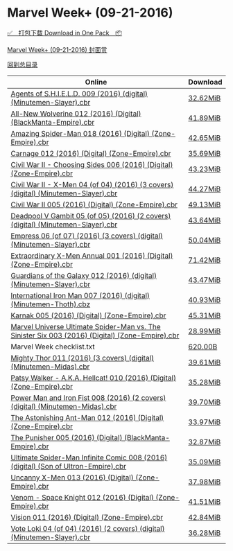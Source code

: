 # Marvel Week+ (09-21-2016)

[✅&emsp;打包下载 Download in One Pack&emsp;📦](https://pan.baidu.com/s/1o7RnpuM)

[Marvel Week+ (09-21-2016) 封面赏](/https://github.com/alicewish/markdown/blob/master/cover/Marvel-Week-09-21-2016-Covers.md)



[回到总目录](https://github.com/alicewish/markdown/blob/master/Catalogs.md)



Online | Download
--- | ---
[Agents of S.H.I.E.L.D. 009 (2016) (digital) (Minutemen-Slayer).cbr](https://github.com/alicewish/markdown/blob/master/comic/Agents-of-S-H-I-E-L-D-009-2016-digital-Minutemen-Slayer-cbr.md) | [32.62MiB](https://pan.baidu.com/s/1o7RnpuM#list/path=%2FMarvel%20Week%202016%20Q3%2FMarvel%20Week%2B%20%2809-21-2016%29%2F%E3%82%AD%E3%82%B5%E3%82%B7%E3%82%B3%E3%82%B7%E3%82%BF%E3%82%B5%E3%82%BD%E3%82%B3%E3%82%B7%E3%82%A8%E3%82%B3%E3%82%A2%E3%82%B7%E3%82%BD%E3%82%AA%E3%82%AD%E3%82%AA%E3%82%BF%E3%82%A2%E3%82%A4%E3%82%B7%E3%82%BD%E3%82%B1%E3%82%B1%E3%82%AA%E3%82%A4%E3%82%A4%E3%82%BB%E3%82%B9%E3%82%AB%E3%82%BF&parentPath=%2FMarvel%20Week%202016%20Q3)
[All-New Wolverine 012 (2016) (Digital) (BlackManta-Empire).cbr](https://github.com/alicewish/markdown/blob/master/comic/All-New-Wolverine-012-2016-Digital-BlackManta-Empire-cbr.md) | [41.89MiB](https://pan.baidu.com/s/1o7RnpuM#list/path=%2FMarvel%20Week%202016%20Q3%2FMarvel%20Week%2B%20%2809-21-2016%29%2F%E3%82%AD%E3%82%AB%E3%82%AA%E3%82%BB%E3%82%A6%E3%82%B7%E3%82%A6%E3%82%A8%E3%82%AA%E3%82%B5%E3%82%A8%E3%82%B5%E3%82%B3%E3%82%B7%E3%82%BF%E3%82%B9%E3%82%BD%E3%82%A2%E3%82%A2%E3%82%B5%E3%82%AB%E3%82%B9%E3%82%AF%E3%82%BD%E3%82%AD%E3%82%A2%E3%82%BF%E3%82%B3%E3%82%B9%E3%82%AB%E3%82%AA%E3%82%B3&parentPath=%2FMarvel%20Week%202016%20Q3)
[Amazing Spider-Man 018 (2016) (Digital) (Zone-Empire).cbr](https://github.com/alicewish/markdown/blob/master/comic/Amazing-Spider-Man-018-2016-Digital-Zone-Empire-cbr.md) | [42.65MiB](https://pan.baidu.com/s/1o7RnpuM#list/path=%2FMarvel%20Week%202016%20Q3%2FMarvel%20Week%2B%20%2809-21-2016%29%2F%E3%82%AB%E3%82%BD%E3%82%B7%E3%82%B5%E3%82%A6%E3%82%B5%E3%82%A8%E3%82%AA%E3%82%B1%E3%82%A2%E3%82%AF%E3%82%AF%E3%82%BD%E3%82%A6%E3%82%A4%E3%82%AD%E3%82%B5%E3%82%AD%E3%82%BF%E3%82%AA%E3%82%AA%E3%82%BB%E3%82%B5%E3%82%A4%E3%82%B1%E3%82%B7%E3%82%B9%E3%82%AF%E3%82%B1%E3%82%AD%E3%82%B7%E3%82%BD&parentPath=%2FMarvel%20Week%202016%20Q3)
[Carnage 012 (2016) (Digital) (Zone-Empire).cbr](https://github.com/alicewish/markdown/blob/master/comic/Carnage-012-2016-Digital-Zone-Empire-cbr.md) | [35.69MiB](https://pan.baidu.com/s/1o7RnpuM#list/path=%2FMarvel%20Week%202016%20Q3%2FMarvel%20Week%2B%20%2809-21-2016%29%2F%E3%82%B5%E3%82%B7%E3%82%A2%E3%82%A2%E3%82%A4%E3%82%AF%E3%82%B1%E3%82%BD%E3%82%AF%E3%82%BB%E3%82%B9%E3%82%A6%E3%82%A2%E3%82%AD%E3%82%A2%E3%82%AB%E3%82%AF%E3%82%BD%E3%82%B7%E3%82%A8%E3%82%B7%E3%82%B3%E3%82%AB%E3%82%BB%E3%82%B7%E3%82%BB%E3%82%BB%E3%82%B3%E3%82%A2%E3%82%AB%E3%82%AA%E3%82%B1&parentPath=%2FMarvel%20Week%202016%20Q3)
[Civil War II - Choosing Sides 006 (2016) (Digital) (Zone-Empire).cbr](https://github.com/alicewish/markdown/blob/master/comic/Civil-War-II-Choosing-Sides-006-2016-Digital-Zone-Empire-cbr.md) | [43.23MiB](https://pan.baidu.com/s/1o7RnpuM#list/path=%2FMarvel%20Week%202016%20Q3%2FMarvel%20Week%2B%20%2809-21-2016%29%2F%E3%82%B5%E3%82%AA%E3%82%AF%E3%82%B7%E3%82%A4%E3%82%B9%E3%82%A8%E3%82%BD%E3%82%A8%E3%82%BF%E3%82%AA%E3%82%BD%E3%82%A4%E3%82%B7%E3%82%B1%E3%82%AB%E3%82%B5%E3%82%A6%E3%82%A4%E3%82%A4%E3%82%AD%E3%82%B1%E3%82%BB%E3%82%B5%E3%82%A4%E3%82%A8%E3%82%A4%E3%82%B1%E3%82%AA%E3%82%B1%E3%82%B7%E3%82%B1&parentPath=%2FMarvel%20Week%202016%20Q3)
[Civil War II - X-Men 04 (of 04) (2016) (3 covers) (digital) (Minutemen-Slayer).cbr](https://github.com/alicewish/markdown/blob/master/comic/Civil-War-II-X-Men-04-of-04-2016-3-covers-digital-Minutemen-Slayer-cbr.md) | [44.27MiB](https://pan.baidu.com/s/1o7RnpuM#list/path=%2FMarvel%20Week%202016%20Q3%2FMarvel%20Week%2B%20%2809-21-2016%29%2F%E3%82%AD%E3%82%B7%E3%82%A6%E3%82%BF%E3%82%BD%E3%82%B1%E3%82%AF%E3%82%AD%E3%82%AF%E3%82%BD%E3%82%B1%E3%82%BF%E3%82%B5%E3%82%AB%E3%82%A4%E3%82%AA%E3%82%B5%E3%82%AA%E3%82%B1%E3%82%A6%E3%82%A8%E3%82%A8%E3%82%A2%E3%82%BF%E3%82%AA%E3%82%B3%E3%82%BB%E3%82%B5%E3%82%A4%E3%82%BB%E3%82%A4%E3%82%BF&parentPath=%2FMarvel%20Week%202016%20Q3)
[Civil War II 005 (2016) (Digital) (Zone-Empire).cbr](https://github.com/alicewish/markdown/blob/master/comic/Civil-War-II-005-2016-Digital-Zone-Empire-cbr.md) | [49.13MiB](https://pan.baidu.com/s/1o7RnpuM#list/path=%2FMarvel%20Week%202016%20Q3%2FMarvel%20Week%2B%20%2809-21-2016%29%2F%E3%82%A2%E3%82%B7%E3%82%BD%E3%82%BF%E3%82%A6%E3%82%BF%E3%82%BD%E3%82%BF%E3%82%A6%E3%82%BD%E3%82%BB%E3%82%AB%E3%82%A4%E3%82%AB%E3%82%B3%E3%82%B5%E3%82%BD%E3%82%AD%E3%82%A8%E3%82%A2%E3%82%A4%E3%82%B1%E3%82%BD%E3%82%AF%E3%82%B1%E3%82%BB%E3%82%A8%E3%82%AD%E3%82%B5%E3%82%A4%E3%82%A8%E3%82%BB&parentPath=%2FMarvel%20Week%202016%20Q3)
[Deadpool V Gambit 05 (of 05) (2016) (2 covers) (digital) (Minutemen-Slayer).cbr](https://github.com/alicewish/markdown/blob/master/comic/Deadpool-V-Gambit-05-of-05-2016-2-covers-digital-Minutemen-Slayer-cbr.md) | [43.64MiB](https://pan.baidu.com/s/1o7RnpuM#list/path=%2FMarvel%20Week%202016%20Q3%2FMarvel%20Week%2B%20%2809-21-2016%29%2F%E3%82%BD%E3%82%B5%E3%82%B1%E3%82%B1%E3%82%B9%E3%82%AA%E3%82%AF%E3%82%A2%E3%82%B1%E3%82%A8%E3%82%A8%E3%82%A6%E3%82%B7%E3%82%B9%E3%82%BD%E3%82%A4%E3%82%B5%E3%82%B9%E3%82%AF%E3%82%B7%E3%82%A8%E3%82%AA%E3%82%BB%E3%82%B5%E3%82%AA%E3%82%AB%E3%82%B9%E3%82%A4%E3%82%A4%E3%82%A6%E3%82%B7%E3%82%B3&parentPath=%2FMarvel%20Week%202016%20Q3)
[Empress 06 (of 07) (2016) (3 covers) (digital) (Minutemen-Slayer).cbr](https://github.com/alicewish/markdown/blob/master/comic/Empress-06-of-07-2016-3-covers-digital-Minutemen-Slayer-cbr.md) | [50.04MiB](https://pan.baidu.com/s/1o7RnpuM#list/path=%2FMarvel%20Week%202016%20Q3%2FMarvel%20Week%2B%20%2809-21-2016%29%2F%E3%82%A6%E3%82%A2%E3%82%AF%E3%82%BB%E3%82%AD%E3%82%AF%E3%82%AA%E3%82%A8%E3%82%AB%E3%82%AF%E3%82%B3%E3%82%B9%E3%82%B3%E3%82%B5%E3%82%BD%E3%82%AA%E3%82%BF%E3%82%AA%E3%82%BB%E3%82%A6%E3%82%AB%E3%82%BF%E3%82%B1%E3%82%AA%E3%82%AA%E3%82%B7%E3%82%BF%E3%82%BD%E3%82%A8%E3%82%A4%E3%82%AD%E3%82%AB&parentPath=%2FMarvel%20Week%202016%20Q3)
[Extraordinary X-Men Annual 001 (2016) (Digital) (Zone-Empire).cbr](https://github.com/alicewish/markdown/blob/master/comic/Extraordinary-X-Men-Annual-001-2016-Digital-Zone-Empire-cbr.md) | [71.42MiB](https://pan.baidu.com/s/1o7RnpuM#list/path=%2FMarvel%20Week%202016%20Q3%2FMarvel%20Week%2B%20%2809-21-2016%29%2F%E3%82%A6%E3%82%B9%E3%82%AA%E3%82%B1%E3%82%B3%E3%82%AD%E3%82%BD%E3%82%A4%E3%82%A8%E3%82%AF%E3%82%B7%E3%82%BB%E3%82%AF%E3%82%AB%E3%82%BF%E3%82%AD%E3%82%AF%E3%82%AF%E3%82%A4%E3%82%A6%E3%82%BF%E3%82%B7%E3%82%B7%E3%82%BF%E3%82%A6%E3%82%BB%E3%82%AF%E3%82%A8%E3%82%AF%E3%82%B7%E3%82%B9%E3%82%AD&parentPath=%2FMarvel%20Week%202016%20Q3)
[Guardians of the Galaxy 012 (2016) (digital) (Minutemen-Slayer).cbr](https://github.com/alicewish/markdown/blob/master/comic/Guardians-of-Galaxy-012-2016-digital-Minutemen-Slayer-cbr.md) | [43.47MiB](https://pan.baidu.com/s/1o7RnpuM#list/path=%2FMarvel%20Week%202016%20Q3%2FMarvel%20Week%2B%20%2809-21-2016%29%2F%E3%82%B1%E3%82%B1%E3%82%A4%E3%82%A8%E3%82%B5%E3%82%B9%E3%82%B9%E3%82%AA%E3%82%AF%E3%82%B3%E3%82%AD%E3%82%AA%E3%82%BD%E3%82%B9%E3%82%AA%E3%82%BF%E3%82%B7%E3%82%BD%E3%82%A6%E3%82%A4%E3%82%BB%E3%82%BB%E3%82%B5%E3%82%BD%E3%82%B1%E3%82%AB%E3%82%BF%E3%82%B7%E3%82%B5%E3%82%A8%E3%82%A2%E3%82%BD&parentPath=%2FMarvel%20Week%202016%20Q3)
[International Iron Man 007 (2016) (digital) (Minutemen-Thoth).cbz](https://github.com/alicewish/markdown/blob/master/comic/International-Iron-Man-007-2016-digital-Minutemen-Thoth-cbz.md) | [40.93MiB](https://pan.baidu.com/s/1o7RnpuM#list/path=%2FMarvel%20Week%202016%20Q3%2FMarvel%20Week%2B%20%2809-21-2016%29%2F%E3%82%B5%E3%82%B3%E3%82%B3%E3%82%A8%E3%82%B3%E3%82%AF%E3%82%B7%E3%82%A6%E3%82%AD%E3%82%AB%E3%82%A4%E3%82%A4%E3%82%A6%E3%82%AF%E3%82%B9%E3%82%AB%E3%82%B3%E3%82%AA%E3%82%B9%E3%82%A8%E3%82%AF%E3%82%B1%E3%82%B7%E3%82%BD%E3%82%AA%E3%82%AD%E3%82%A2%E3%82%A6%E3%82%B7%E3%82%B1%E3%82%A6%E3%82%AB&parentPath=%2FMarvel%20Week%202016%20Q3)
[Karnak 005 (2016) (Digital) (Zone-Empire).cbr](https://github.com/alicewish/markdown/blob/master/comic/Karnak-005-2016-Digital-Zone-Empire-cbr.md) | [45.31MiB](https://pan.baidu.com/s/1o7RnpuM#list/path=%2FMarvel%20Week%202016%20Q3%2FMarvel%20Week%2B%20%2809-21-2016%29%2F%E3%82%B3%E3%82%BB%E3%82%BB%E3%82%BB%E3%82%B3%E3%82%B9%E3%82%B7%E3%82%AF%E3%82%B5%E3%82%BB%E3%82%AF%E3%82%BF%E3%82%B5%E3%82%BF%E3%82%A6%E3%82%A6%E3%82%A4%E3%82%AA%E3%82%A4%E3%82%A6%E3%82%AF%E3%82%B7%E3%82%A2%E3%82%BF%E3%82%A2%E3%82%AB%E3%82%BD%E3%82%B5%E3%82%BF%E3%82%BF%E3%82%B7%E3%82%B1&parentPath=%2FMarvel%20Week%202016%20Q3)
[Marvel Universe Ultimate Spider-Man vs. The Sinister Six 003 (2016) (Digital) (Zone-Empire).cbr](https://github.com/alicewish/markdown/blob/master/comic/Marvel-Universe-Ultimate-Spider-Man-vs-Sinister-Six-003-2016-Digital-Zone-Empire-cbr.md) | [28.99MiB](https://pan.baidu.com/s/1o7RnpuM#list/path=%2FMarvel%20Week%202016%20Q3%2FMarvel%20Week%2B%20%2809-21-2016%29%2F%E3%82%B7%E3%82%B9%E3%82%AF%E3%82%B3%E3%82%B5%E3%82%B5%E3%82%BF%E3%82%B5%E3%82%BF%E3%82%BF%E3%82%BD%E3%82%A8%E3%82%A2%E3%82%A2%E3%82%B9%E3%82%BF%E3%82%AD%E3%82%B9%E3%82%A2%E3%82%A8%E3%82%BD%E3%82%B3%E3%82%AF%E3%82%A6%E3%82%AD%E3%82%A8%E3%82%B5%E3%82%B1%E3%82%AB%E3%82%A2%E3%82%AA%E3%82%A8&parentPath=%2FMarvel%20Week%202016%20Q3)
Marvel Week checklist.txt | [620.00B](https://pan.baidu.com/s/1o7RnpuM#list/path=%2FMarvel%20Week%202016%20Q3%2FMarvel%20Week%2B%20%2809-21-2016%29%2F%E3%82%B9%E3%82%A4%E3%82%BF%E3%82%AB%E3%82%B3%E3%82%B1%E3%82%AD%E3%82%B7%E3%82%B1%E3%82%BF%E3%82%B5%E3%82%AA%E3%82%B7%E3%82%A4%E3%82%A4%E3%82%B1%E3%82%B9%E3%82%A4%E3%82%B5%E3%82%B9%E3%82%B7%E3%82%BF%E3%82%B5%E3%82%A8%E3%82%B3%E3%82%A6%E3%82%A4%E3%82%B5%E3%82%AF%E3%82%AF%E3%82%A8%E3%82%A8&parentPath=%2FMarvel%20Week%202016%20Q3)
[Mighty Thor 011 (2016) (3 covers) (digital) (Minutemen-Midas).cbr](https://github.com/alicewish/markdown/blob/master/comic/Mighty-Thor-011-2016-3-covers-digital-Minutemen-Midas-cbr.md) | [39.61MiB](https://pan.baidu.com/s/1o7RnpuM#list/path=%2FMarvel%20Week%202016%20Q3%2FMarvel%20Week%2B%20%2809-21-2016%29%2F%E3%82%BD%E3%82%A4%E3%82%A2%E3%82%B3%E3%82%BF%E3%82%AA%E3%82%A2%E3%82%B3%E3%82%A2%E3%82%AA%E3%82%A2%E3%82%AF%E3%82%B9%E3%82%A8%E3%82%B3%E3%82%BB%E3%82%A2%E3%82%BD%E3%82%B5%E3%82%B1%E3%82%A8%E3%82%AB%E3%82%A4%E3%82%B7%E3%82%B7%E3%82%B7%E3%82%BB%E3%82%A4%E3%82%AF%E3%82%BF%E3%82%BB%E3%82%B1&parentPath=%2FMarvel%20Week%202016%20Q3)
[Patsy Walker - A.K.A. Hellcat! 010 (2016) (Digital) (Zone-Empire).cbr](https://github.com/alicewish/markdown/blob/master/comic/Patsy-Walker-A-K-A-Hellcat-010-2016-Digital-Zone-Empire-cbr.md) | [35.28MiB](https://pan.baidu.com/s/1o7RnpuM#list/path=%2FMarvel%20Week%202016%20Q3%2FMarvel%20Week%2B%20%2809-21-2016%29%2F%E3%82%A8%E3%82%B3%E3%82%B9%E3%82%B7%E3%82%AD%E3%82%A2%E3%82%B5%E3%82%BD%E3%82%AF%E3%82%AB%E3%82%AD%E3%82%BB%E3%82%B9%E3%82%AF%E3%82%BF%E3%82%BF%E3%82%B3%E3%82%B5%E3%82%B1%E3%82%AF%E3%82%AD%E3%82%B1%E3%82%AA%E3%82%AD%E3%82%A8%E3%82%BF%E3%82%B1%E3%82%B5%E3%82%AD%E3%82%AD%E3%82%A4%E3%82%B5&parentPath=%2FMarvel%20Week%202016%20Q3)
[Power Man and Iron Fist 008 (2016) (2 covers) (digital) (Minutemen-Midas).cbr](https://github.com/alicewish/markdown/blob/master/comic/Power-Man-Iron-Fist-008-2016-2-covers-digital-Minutemen-Midas-cbr.md) | [39.70MiB](https://pan.baidu.com/s/1o7RnpuM#list/path=%2FMarvel%20Week%202016%20Q3%2FMarvel%20Week%2B%20%2809-21-2016%29%2F%E3%82%AD%E3%82%AB%E3%82%A4%E3%82%BF%E3%82%A6%E3%82%BB%E3%82%AF%E3%82%AD%E3%82%AF%E3%82%AB%E3%82%A4%E3%82%A2%E3%82%A6%E3%82%B1%E3%82%A8%E3%82%BF%E3%82%AA%E3%82%A6%E3%82%B5%E3%82%A6%E3%82%BF%E3%82%A6%E3%82%AF%E3%82%B1%E3%82%A8%E3%82%B1%E3%82%A6%E3%82%AA%E3%82%B1%E3%82%BB%E3%82%B3%E3%82%BD&parentPath=%2FMarvel%20Week%202016%20Q3)
[The Astonishing Ant-Man 012 (2016) (Digital) (Zone-Empire).cbr](https://github.com/alicewish/markdown/blob/master/comic/Astonishing-Ant-Man-012-2016-Digital-Zone-Empire-cbr.md) | [33.97MiB](https://pan.baidu.com/s/1o7RnpuM#list/path=%2FMarvel%20Week%202016%20Q3%2FMarvel%20Week%2B%20%2809-21-2016%29%2F%E3%82%BF%E3%82%BF%E3%82%AF%E3%82%B3%E3%82%AF%E3%82%BD%E3%82%AB%E3%82%AB%E3%82%A2%E3%82%B3%E3%82%B3%E3%82%AD%E3%82%A8%E3%82%A8%E3%82%AF%E3%82%B3%E3%82%BF%E3%82%B5%E3%82%AB%E3%82%AB%E3%82%B5%E3%82%B1%E3%82%A4%E3%82%A2%E3%82%B3%E3%82%B9%E3%82%B7%E3%82%B3%E3%82%AF%E3%82%AF%E3%82%A4%E3%82%A6&parentPath=%2FMarvel%20Week%202016%20Q3)
[The Punisher 005 (2016) (Digital) (BlackManta-Empire).cbr](https://github.com/alicewish/markdown/blob/master/comic/Punisher-005-2016-Digital-BlackManta-Empire-cbr.md) | [32.87MiB](https://pan.baidu.com/s/1o7RnpuM#list/path=%2FMarvel%20Week%202016%20Q3%2FMarvel%20Week%2B%20%2809-21-2016%29%2F%E3%82%AB%E3%82%BF%E3%82%BF%E3%82%BD%E3%82%AF%E3%82%AD%E3%82%A2%E3%82%B3%E3%82%BD%E3%82%A6%E3%82%A6%E3%82%B5%E3%82%B9%E3%82%B1%E3%82%A8%E3%82%A2%E3%82%A6%E3%82%B5%E3%82%B7%E3%82%A8%E3%82%B5%E3%82%B7%E3%82%A4%E3%82%BB%E3%82%BB%E3%82%B9%E3%82%BB%E3%82%B1%E3%82%BD%E3%82%BB%E3%82%AA%E3%82%BF&parentPath=%2FMarvel%20Week%202016%20Q3)
[Ultimate Spider-Man Infinite Comic 008 (2016) (digital) (Son of Ultron-Empire).cbr](https://github.com/alicewish/markdown/blob/master/comic/Ultimate-Spider-Man-Infinite-Comic-008-2016-digital-Son-of-Ultron-Empire-cbr.md) | [35.09MiB](https://pan.baidu.com/s/1o7RnpuM#list/path=%2FMarvel%20Week%202016%20Q3%2FMarvel%20Week%2B%20%2809-21-2016%29%2F%E3%82%A2%E3%82%A6%E3%82%B3%E3%82%A4%E3%82%B7%E3%82%B3%E3%82%AF%E3%82%AF%E3%82%A2%E3%82%AB%E3%82%B3%E3%82%A8%E3%82%B1%E3%82%BB%E3%82%BF%E3%82%AF%E3%82%B9%E3%82%A8%E3%82%BD%E3%82%AF%E3%82%A6%E3%82%BD%E3%82%B3%E3%82%B9%E3%82%A2%E3%82%A4%E3%82%A6%E3%82%AB%E3%82%A2%E3%82%AA%E3%82%AB%E3%82%A4&parentPath=%2FMarvel%20Week%202016%20Q3)
[Uncanny X-Men 013 (2016) (Digital) (Zone-Empire).cbr](https://github.com/alicewish/markdown/blob/master/comic/Uncanny-X-Men-013-2016-Digital-Zone-Empire-cbr.md) | [37.98MiB](https://pan.baidu.com/s/1o7RnpuM#list/path=%2FMarvel%20Week%202016%20Q3%2FMarvel%20Week%2B%20%2809-21-2016%29%2F%E3%82%BD%E3%82%A6%E3%82%B7%E3%82%AB%E3%82%AA%E3%82%A2%E3%82%B1%E3%82%B7%E3%82%A4%E3%82%A8%E3%82%A6%E3%82%BB%E3%82%BF%E3%82%B1%E3%82%A6%E3%82%B7%E3%82%BF%E3%82%BF%E3%82%A4%E3%82%A8%E3%82%A2%E3%82%AA%E3%82%A4%E3%82%B3%E3%82%AF%E3%82%B1%E3%82%A8%E3%82%BF%E3%82%B7%E3%82%AB%E3%82%B7%E3%82%BD&parentPath=%2FMarvel%20Week%202016%20Q3)
[Venom - Space Knight 012 (2016) (Digital) (Zone-Empire).cbr](https://github.com/alicewish/markdown/blob/master/comic/Venom-Space-Knight-012-2016-Digital-Zone-Empire-cbr.md) | [41.51MiB](https://pan.baidu.com/s/1o7RnpuM#list/path=%2FMarvel%20Week%202016%20Q3%2FMarvel%20Week%2B%20%2809-21-2016%29%2F%E3%82%BD%E3%82%BD%E3%82%B3%E3%82%AD%E3%82%BB%E3%82%A6%E3%82%A6%E3%82%AF%E3%82%B1%E3%82%B7%E3%82%B1%E3%82%A2%E3%82%BF%E3%82%B9%E3%82%BF%E3%82%BD%E3%82%B5%E3%82%B5%E3%82%A4%E3%82%A4%E3%82%B5%E3%82%AA%E3%82%BB%E3%82%BD%E3%82%A4%E3%82%A6%E3%82%A4%E3%82%B1%E3%82%BB%E3%82%A6%E3%82%AA%E3%82%B1&parentPath=%2FMarvel%20Week%202016%20Q3)
[Vision 011 (2016) (Digital) (Zone-Empire).cbr](https://github.com/alicewish/markdown/blob/master/comic/Vision-011-2016-Digital-Zone-Empire-cbr.md) | [42.84MiB](https://pan.baidu.com/s/1o7RnpuM#list/path=%2FMarvel%20Week%202016%20Q3%2FMarvel%20Week%2B%20%2809-21-2016%29%2F%E3%82%A4%E3%82%BF%E3%82%AF%E3%82%AA%E3%82%A8%E3%82%B9%E3%82%AB%E3%82%BB%E3%82%B9%E3%82%B7%E3%82%A2%E3%82%A4%E3%82%BB%E3%82%A2%E3%82%B3%E3%82%AF%E3%82%B1%E3%82%B3%E3%82%BB%E3%82%AF%E3%82%AB%E3%82%AF%E3%82%AF%E3%82%B5%E3%82%A6%E3%82%AB%E3%82%A8%E3%82%B5%E3%82%A8%E3%82%B3%E3%82%BB%E3%82%A8&parentPath=%2FMarvel%20Week%202016%20Q3)
[Vote Loki 04 (of 04) (2016) (2 covers) (digital) (Minutemen-Slayer).cbr](https://github.com/alicewish/markdown/blob/master/comic/Vote-Loki-04-of-04-2016-2-covers-digital-Minutemen-Slayer-cbr.md) | [36.28MiB](https://pan.baidu.com/s/1o7RnpuM#list/path=%2FMarvel%20Week%202016%20Q3%2FMarvel%20Week%2B%20%2809-21-2016%29%2F%E3%82%B7%E3%82%B3%E3%82%A6%E3%82%AF%E3%82%B1%E3%82%BD%E3%82%AA%E3%82%BB%E3%82%B9%E3%82%AA%E3%82%A4%E3%82%B5%E3%82%B5%E3%82%A6%E3%82%BD%E3%82%BB%E3%82%AD%E3%82%B1%E3%82%B1%E3%82%A2%E3%82%B9%E3%82%A6%E3%82%A2%E3%82%A8%E3%82%B1%E3%82%B1%E3%82%AF%E3%82%B3%E3%82%B1%E3%82%AF%E3%82%A4%E3%82%B7&parentPath=%2FMarvel%20Week%202016%20Q3)